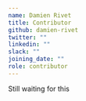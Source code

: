 ```yaml
---
name: Damien Rivet
title: Contributor
github: damien-rivet
twitter: ""
linkedin: ""
slack: ""
joining_date: ""
role: contributor
---
```


Still waiting for this

